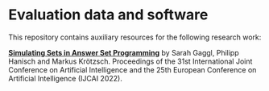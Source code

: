 # Evaluation data and software

This repository contains auxiliary resources for the following research work:

[**Simulating Sets in Answer Set Programming**](https://iccl.inf.tu-dresden.de/web/Inproceedings3320/en)
by Sarah Gaggl, Philipp Hanisch and Markus Krötzsch. Proceedings of the 31st International Joint Conference on Artificial Intelligence and the 25th European Conference on Artificial Intelligence (IJCAI 2022).


